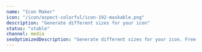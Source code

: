 ```yaml
---
name: "Icon Maker"
icon: "/icon/aspect-colorful/icon-192-maskable.png"
description: "Generate different sizes for your icon"
status: "stable"
channel: media
seoOptimizedDescription: "Generate different sizes for your icon. Free & no ads."
---
```

